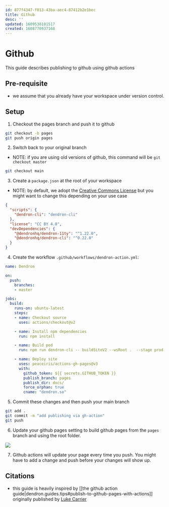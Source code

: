 ```yaml
---
id: 877f4347-f013-43ba-aec4-87412b2e1bec
title: Github
desc: ''
updated: 1609538101517
created: 1608770937168
---
```


# Github

This guide describes publishing to github using github actions

## Pre-requisite
- we assume that you already have your workspace under version control. 

## Setup
1. Checkout the pages branch and push it to github

```bash
git checkout -b pages
git push origin pages
```

2. Switch back to your original branch
- NOTE: if you are using old versions of github, this command will be `git checkout master`

```bash
git checkout main
```

3. Create a `package.json` at the root of your workspace
- NOTE: by default, we adopt the [Creative Commons License](https://creativecommons.org/licenses/by/4.0/legalcode) but you might want to change this depending on your use case
```json
{
  "scripts": {
    "dendron-cli": "dendron-cli"
  },
  "license": "CC BY 4.0",
  "devDependencies": {
    "@dendronhq/dendron-11ty": "^1.22.0",
    "@dendronhq/dendron-cli": "^0.22.0"
  }
}
```

4. Create the workflow `.github/workflows/dendron-action.yml`:

```yml
name: Dendron

on:
  push:
    branches:
    - master

jobs:
  build:
    runs-on: ubuntu-latest
    steps:
    - name: Checkout source
      uses: actions/checkout@v2

    - name: Install npm dependencies
      run: npm install

    - name: Build pod
      run: npm run dendron-cli -- buildSiteV2 --wsRoot .  --stage prod

    - name: Deploy site
      uses: peaceiris/actions-gh-pages@v3
      with:
        github_token: ${{ secrets.GITHUB_TOKEN }}
        publish_branch: pages
        publish_dir: docs/
        force_orphan: true
        cname: "dendron.so"

```

5. Commit these changes and then push your main branch

```bash
git add .
git commit -m "add publishing via gh-action"
git push 
```

6. Update your github pages setting to build github pages from the `pages` branch and using the root folder. 

![](https://foundation-prod-assetspublic53c57cce-8cpvgjldwysl.s3-us-west-2.amazonaws.com/assets/images/publishv2.pages.jpg)

7. Github actions will update your page every time you push. You might have to add a change and push before your changes will show up. 

<!-- 
1. Run > Dendron: Doctor
2. Select `Add Publishing Requirements`

This will initialize the following files into your dendron workspace

```
# package.json
# .github
## workflows
### dendron-action.yml
```

3. By default, when you are ready for publishing, Dendron will 
-->

## Citations
- this guide is heavily inspired by [[the github action guide|dendron.guides.tips#publish-to-github-pages-with-actions]] originally published by [Luke Carrier](https://github.com/LukeCarrier)